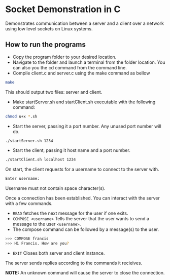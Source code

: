 # Socket Demonstration in C

Demonstrates communication between a server and a client over a network using low level sockets on Linux systems.
## How to run the programs
* Copy the program folder to your desired location.
* Navigate to the folder and launch a terminal from the folder location. You can also you the cd command from the command line.
* Compile client.c and server.c using the make command as bellow
```bash
make
```
This should output two files: server and client.
* Make startServer.sh and startClient.sh executable with the following command:
```bash
chmod u+x *.sh
```
* Start the server, passing it a port number. Any unused port number will do.
```bash
./startServer.sh 1234
```
* Start the client, passing it host name and a port number.
```bash
./startClient.sh localhost 1234
```
On start, the client requests for a username to connect to the server with.
```bash
Enter username: 
```
Username must not contain space character(s).

Once a connection has been established. You can interact with the server with a few commands.

* `READ` 
fetches the next message for the user if one exits.
* `COMPOSE <username>` Tells the server that the user wants to send a message to the user `<username>`.
* The compose command can be followed by a message(s) to the user.
```bash
>>> COMPOSE francis
>>> Hi Francis. How are you?
```
* `EXIT` Closes both server and client instance.

The server sends replies according to the commands it recieives.

**NOTE:** An unknown command will cause the server to close the connection.

